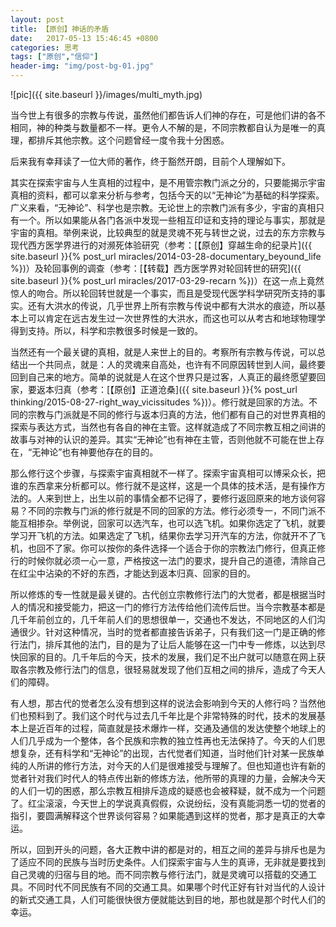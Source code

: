 ```yaml
---
layout: post
title: 【原创】神话的矛盾
date:   2017-05-13 15:46:45 +0800
categories: 思考
tags: ["原创","信仰"]
header-img: "img/post-bg-01.jpg"
---
```


![pic]({{ site.baseurl }}/images/multi_myth.jpg)<br>

当今世上有很多的宗教与传说，虽然他们都告诉人们神的存在，可是他们讲的各不相同，神的种类与数量都不一样。更令人不解的是，不同宗教都自认为是唯一的真理，都排斥其他宗教。这个问题曾经一度令我十分困惑。

后来我有幸拜读了一位大师的著作，终于豁然开朗，目前个人理解如下。

其实在探索宇宙与人生真相的过程中，是不用管宗教门派之分的，只要能揭示宇宙真相的资料，都可以拿来分析与参考，包括今天的以“无神论”为基础的科学探索。广义来看，“无神论”、科学也是宗教。无论世上的宗教门派有多少，宇宙的真相只有一个。所以如果能从各门各派中发现一些相互印证和支持的理论与事实，那就是宇宙的真相。举例来说，比较典型的就是灵魂不死与转世之说，过去的东方宗教与现代西方医学界进行的对濒死体验研究（参考：[【原创】穿越生命的纪录片]({{ site.baseurl }}{% post_url miracles/2014-03-28-documentary_beyound_life %})）及轮回事例的调查（参考：[【转载】西方医学界对轮回转世的研究]({{ site.baseurl }}{% post_url miracles/2017-03-29-recarn %})）在这一点上竟然惊人的吻合。所以轮回转世就是一个事实，而且是受现代医学科学研究所支持的事实。还有大洪水的传说，几乎世界上所有宗教与传说中都有大洪水的痕迹，所以基本上可以肯定在远古发生过一次世界性的大洪水，而这也可以从考古和地球物理学得到支持。所以，科学和宗教很多时候是一致的。

当然还有一个最关键的真相，就是人来世上的目的。考察所有宗教与传说，可以总结出一个共同点，就是：人的灵魂来自高处，也许有不同原因转世到人间，最终要回到自己来的地方。简单的说就是人在这个世界只是过客，人真正的最终愿望要回家，要返本归真（参考：[【原创】正道沧桑]({{ site.baseurl }}{% post_url thinking/2015-08-27-right_way_vicissitudes %})）。修行就是回家的方法。不同的宗教与门派就是不同的修行与返本归真的方法，他们都有自己的对世界真相的探索与表达方式，当然也有各自的神在主管。这样就造成了不同宗教互相之间讲的故事与对神的认识的差异。其实“无神论”也有神在主管，否则他就不可能在世上存在，“无神论”也有神要他存在的目的。

那么修行这个步骤，与探索宇宙真相就不一样了。探索宇宙真相可以博采众长，把谁的东西拿来分析都可以。修行就不是这样，这是一个具体的技术活，是有操作方法的。人来到世上，出生以前的事情全都不记得了，要修行返回原来的地方谈何容易？不同的宗教与门派的修行就是不同的回家的方法。修行必须专一，不同门派不能互相掺杂。举例说，回家可以选汽车，也可以选飞机。如果你选定了飞机，就要学习开飞机的方法。如果选定了飞机，结果你去学习开汽车的方法，你就开不了飞机，也回不了家。你可以按你的条件选择一个适合于你的宗教法门修行，但真正修行的时候你就必须一心一意，严格按这一法门的要求，提升自己的道德，清除自己在红尘中沾染的不好的东西，才能达到返本归真、回家的目的。

所以修炼的专一性就是最关键的。古代创立宗教修行法门的大觉者，都是根据当时人的情况和接受能力，把这一门的修行方法传给他们流传后世。当今宗教基本都是几千年前创立的，几千年前人们的思想很单一，交通也不发达，不同地区的人们沟通很少。针对这种情况，当时的觉者都直接告诉弟子，只有我们这一门是正确的修行法门，排斥其他的法门，目的是为了让后人能够在这一门中专一修炼，以达到尽快回家的目的。几千年后的今天，技术的发展，我们足不出户就可以随意在网上获取各宗教及修行法门的信息，很轻易就发现了他们互相之间的排斥，造成了今天人们的障碍。

有人想，那古代的觉者怎么没有想到这样的说法会影响到今天的人修行吗？当然他们也预料到了。我们这个时代与过去几千年比是个非常特殊的时代，技术的发展基本上是近百年的过程，简直就是技术爆炸一样，交通及通信的发达使整个地球上的人们几乎成为一个整体，各个民族和宗教的独立性再也无法保持了。今天的人们思想复杂，还有科学和“无神论”的出现，古代觉者们知道，当时他们针对某一民族单纯的人所讲的修行方法，对今天的人们是很难接受与理解了。但也知道也许有新的觉者针对我们时代人的特点传出新的修炼方法，他所带的真理的力量，会解决今天的人们一切的困惑，那么宗教互相排斥造成的疑惑也会被释疑，就不成为一个问题了。红尘滚滚，今天世上的学说真真假假，众说纷纭，没有真能洞悉一切的觉者的指引，要圆满解释这个世界谈何容易？如果能遇到这样的觉者，那才是真正的大幸运。

所以，回到开头的问题，各大正教中讲的都是对的，相互之间的差异与排斥也是为了适应不同的民族与当时历史条件。人们探索宇宙与人生的真谛，无非就是要找到自己灵魂的归宿与目的地。而不同宗教与修行法门，就是灵魂可以搭载的交通工具。不同时代不同民族有不同的交通工具。如果哪个时代正好有针对当代的人设计的新式交通工具，人们可能很快很方便就能达到目的地，那也就是那个时代人们的幸运。

